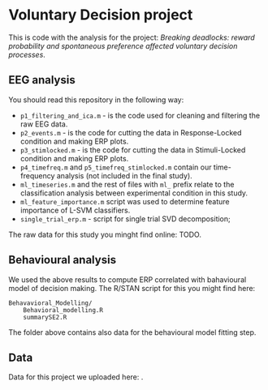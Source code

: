 # Voluntary Decision project

This is code with the analysis for the project: *Breaking deadlocks: reward probability and spontaneous preference affected voluntary decision processes*.

## EEG analysis

You should read this repository in the following way:

- `p1_filtering_and_ica.m` - is the code used for cleaning and filtering the raw EEG data.
- `p2_events.m` - is the code for cutting the data in Response-Locked condition and making ERP plots.
- `p3_stimlocked.m` - is the code for cutting the data in Stimuli-Locked condition and making ERP plots.
- `p4_timefreq.m` and `p5_timefreq_stimlocked.m` contain our time-frequency analysis (not included in the final study).
- `ml_timeseries.m` and the rest of files with `ml_` prefix relate to the classification analysis between experimental condition in this study.
- `ml_feature_importance.m` script was used to determine feature importance of L-SVM classifiers.
- `single_trial_erp.m` - script for single trial SVD decomposition;

The raw data for this study you minght find online: TODO.

## Behavioural analysis

We used the above results to compute ERP correlated with bahavioural model of decision making. The R/STAN script for this you might find here:
```
Behavavioral_Modelling/
    Behavioral_modelling.R
    summarySE2.R
```

The folder above contains also data for the behavioural model fitting step.

## Data
Data for this project we uploaded here: .
